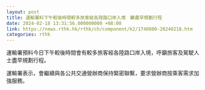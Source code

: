```yaml
---
layout: post
title: 運輸署料下午較後時間較多旅客經各陸路口岸入境　籲盡早規劃行程
date: 2024-02-18 13:31:56.000000000 +08:00
link: https://news.rthk.hk/rthk/ch/component/k2/1740800-20240218.htm
categories: rthk
---
```


運輸署預料今日下午較後時間會有較多旅客經各陸路口岸入境，呼籲旅客及駕駛人士盡早規劃行程。

運輸署表示，會繼續與各公共交通營辦商保持緊密聯繫，要求營辦商按乘客需求加強服務。
